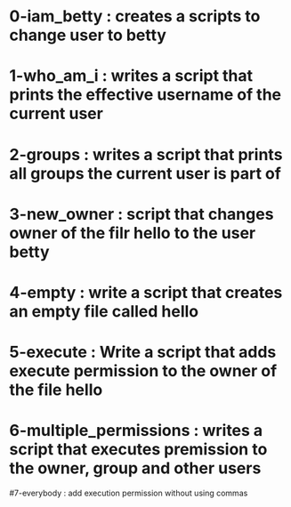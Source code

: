 # 0-iam_betty : creates a scripts to change user to betty

# 1-who_am_i : writes a script that prints the effective username of the current user

# 2-groups : writes a script that prints all groups the current user is part of

# 3-new_owner : script that changes owner of the filr hello to the user betty

# 4-empty : write a script that creates an empty file called hello

# 5-execute : Write a script that adds execute permission to the owner of the file hello

# 6-multiple_permissions : writes a script that executes premission to the owner, group and other users

#7-everybody : add execution permission without using commas
